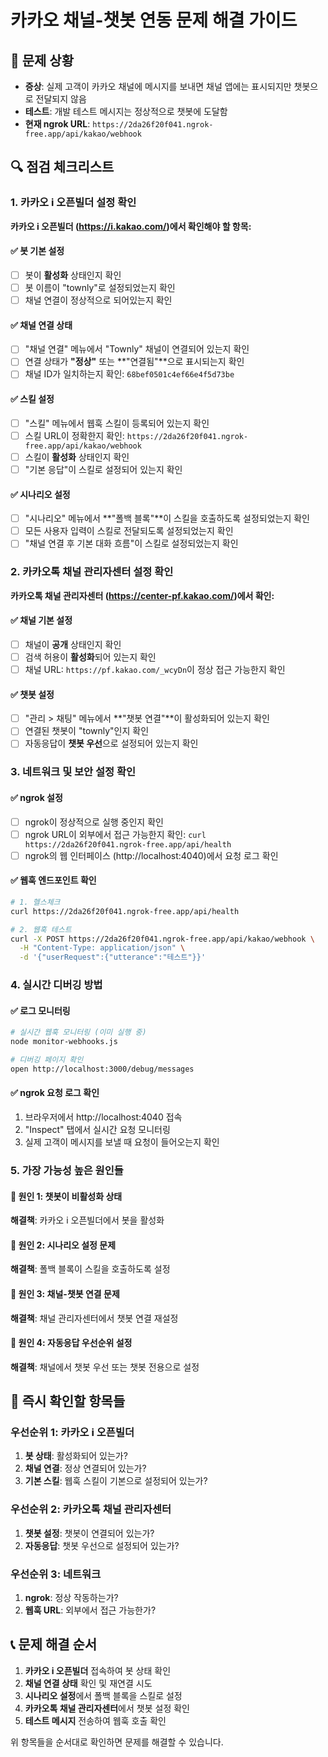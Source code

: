 # 카카오 채널-챗봇 연동 문제 해결 가이드

## 🚨 문제 상황
- **증상**: 실제 고객이 카카오 채널에 메시지를 보내면 채널 앱에는 표시되지만 챗봇으로 전달되지 않음
- **테스트**: 개발 테스트 메시지는 정상적으로 챗봇에 도달함
- **현재 ngrok URL**: `https://2da26f20f041.ngrok-free.app/api/kakao/webhook`

## 🔍 점검 체크리스트

### 1. 카카오 i 오픈빌더 설정 확인
**카카오 i 오픈빌더 (https://i.kakao.com/)에서 확인해야 할 항목:**

#### ✅ 봇 기본 설정
- [ ] 봇이 **활성화** 상태인지 확인
- [ ] 봇 이름이 "townly"로 설정되었는지 확인
- [ ] 채널 연결이 정상적으로 되어있는지 확인

#### ✅ 채널 연결 상태
- [ ] "채널 연결" 메뉴에서 "Townly" 채널이 연결되어 있는지 확인
- [ ] 연결 상태가 **"정상"** 또는 **"연결됨"**으로 표시되는지 확인
- [ ] 채널 ID가 일치하는지 확인: `68bef0501c4ef66e4f5d73be`

#### ✅ 스킬 설정
- [ ] "스킬" 메뉴에서 웹훅 스킬이 등록되어 있는지 확인
- [ ] 스킬 URL이 정확한지 확인: `https://2da26f20f041.ngrok-free.app/api/kakao/webhook`
- [ ] 스킬이 **활성화** 상태인지 확인
- [ ] "기본 응답"이 스킬로 설정되어 있는지 확인

#### ✅ 시나리오 설정
- [ ] "시나리오" 메뉴에서 **"폴백 블록"**이 스킬을 호출하도록 설정되었는지 확인
- [ ] 모든 사용자 입력이 스킬로 전달되도록 설정되었는지 확인
- [ ] "채널 연결 후 기본 대화 흐름"이 스킬로 설정되었는지 확인

### 2. 카카오톡 채널 관리자센터 설정 확인
**카카오톡 채널 관리자센터 (https://center-pf.kakao.com/)에서 확인:**

#### ✅ 채널 기본 설정
- [ ] 채널이 **공개** 상태인지 확인
- [ ] 검색 허용이 **활성화**되어 있는지 확인
- [ ] 채널 URL: `https://pf.kakao.com/_wcyDn`이 정상 접근 가능한지 확인

#### ✅ 챗봇 설정
- [ ] "관리 > 채팅" 메뉴에서 **"챗봇 연결"**이 활성화되어 있는지 확인
- [ ] 연결된 챗봇이 "townly"인지 확인
- [ ] 자동응답이 **챗봇 우선**으로 설정되어 있는지 확인

### 3. 네트워크 및 보안 설정 확인

#### ✅ ngrok 설정
- [ ] ngrok이 정상적으로 실행 중인지 확인
- [ ] ngrok URL이 외부에서 접근 가능한지 확인: `curl https://2da26f20f041.ngrok-free.app/api/health`
- [ ] ngrok의 웹 인터페이스 (http://localhost:4040)에서 요청 로그 확인

#### ✅ 웹훅 엔드포인트 확인
```bash
# 1. 헬스체크
curl https://2da26f20f041.ngrok-free.app/api/health

# 2. 웹훅 테스트
curl -X POST https://2da26f20f041.ngrok-free.app/api/kakao/webhook \
  -H "Content-Type: application/json" \
  -d '{"userRequest":{"utterance":"테스트"}}'
```

### 4. 실시간 디버깅 방법

#### ✅ 로그 모니터링
```bash
# 실시간 웹훅 모니터링 (이미 실행 중)
node monitor-webhooks.js

# 디버깅 페이지 확인
open http://localhost:3000/debug/messages
```

#### ✅ ngrok 요청 로그 확인
1. 브라우저에서 http://localhost:4040 접속
2. "Inspect" 탭에서 실시간 요청 모니터링
3. 실제 고객이 메시지를 보낼 때 요청이 들어오는지 확인

### 5. 가장 가능성 높은 원인들

#### 🎯 원인 1: 챗봇이 비활성화 상태
**해결책**: 카카오 i 오픈빌더에서 봇을 활성화

#### 🎯 원인 2: 시나리오 설정 문제
**해결책**: 폴백 블록이 스킬을 호출하도록 설정

#### 🎯 원인 3: 채널-챗봇 연결 문제
**해결책**: 채널 관리자센터에서 챗봇 연결 재설정

#### 🎯 원인 4: 자동응답 우선순위 설정
**해결책**: 채널에서 챗봇 우선 또는 챗봇 전용으로 설정

## 🔧 즉시 확인할 항목들

### 우선순위 1: 카카오 i 오픈빌더
1. **봇 상태**: 활성화되어 있는가?
2. **채널 연결**: 정상 연결되어 있는가?
3. **기본 스킬**: 웹훅 스킬이 기본으로 설정되어 있는가?

### 우선순위 2: 카카오톡 채널 관리자센터
1. **챗봇 설정**: 챗봇이 연결되어 있는가?
2. **자동응답**: 챗봇 우선으로 설정되어 있는가?

### 우선순위 3: 네트워크
1. **ngrok**: 정상 작동하는가?
2. **웹훅 URL**: 외부에서 접근 가능한가?

## 📞 문제 해결 순서

1. **카카오 i 오픈빌더** 접속하여 봇 상태 확인
2. **채널 연결 상태** 확인 및 재연결 시도
3. **시나리오 설정**에서 폴백 블록을 스킬로 설정
4. **카카오톡 채널 관리자센터**에서 챗봇 설정 확인
5. **테스트 메시지** 전송하여 웹훅 호출 확인

위 항목들을 순서대로 확인하면 문제를 해결할 수 있습니다.
